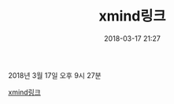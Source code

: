 ﻿---
layout:  post 
title:  "xmind링크"
date: 2018-03-17 21:27
categories: etc
tags: etc
---

2018년 3월 17일 오후 9시 27분

[xmind링크 ](http://https://www.xmind.net/m/X2Vu)

